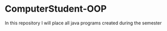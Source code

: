 # ComputerStudent-OOP
In this repository I will place all java programs created during the semester
